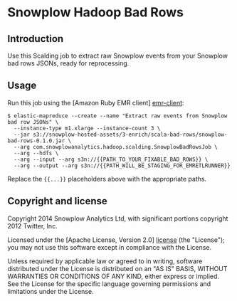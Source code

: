 # Snowplow Hadoop Bad Rows

## Introduction

Use this Scalding job to extract raw Snowplow events from your Snowplow bad rows JSONs, ready for reprocessing.

## Usage

Run this job using the [Amazon Ruby EMR client] [emr-client]:

    $ elastic-mapreduce --create --name "Extract raw events from Snowplow bad row JSONs" \
      --instance-type m1.xlarge --instance-count 3 \
      --jar s3://snowplow-hosted-assets/3-enrich/scala-bad-rows/snowplow-bad-rows-0.1.0.jar \
      --arg com.snowplowanalytics.hadoop.scalding.SnowplowBadRowsJob \
      --arg --hdfs \
      --arg --input --arg s3n://{{PATH_TO_YOUR_FIXABLE_BAD_ROWS}} \
      --arg --output --arg s3n://{{PATH_WILL_BE_STAGING_FOR_EMRETLRUNNER}}

Replace the `{{...}}` placeholders above with the appropriate paths.

## Copyright and license

Copyright 2014 Snowplow Analytics Ltd, with significant portions copyright 2012 Twitter, Inc.

Licensed under the [Apache License, Version 2.0] [license] (the "License");
you may not use this software except in compliance with the License.

Unless required by applicable law or agreed to in writing, software
distributed under the License is distributed on an "AS IS" BASIS,
WITHOUT WARRANTIES OR CONDITIONS OF ANY KIND, either express or implied.
See the License for the specific language governing permissions and
limitations under the License.

[wordcount]: https://github.com/twitter/scalding/blob/master/README.md
[scalding]: https://github.com/twitter/scalding/
[snowplow]: http://snowplowanalytics.com
[snowplow-hadoop-enrich]: https://github.com/snowplow/snowplow/tree/master/3-enrich/scala-hadoop-enrich
[spark-example-project]: https://github.com/snowplow/spark-example-project
[emr]: http://aws.amazon.com/elasticmapreduce/
[hello-txt]: https://github.com/snowplow/scalding-example-project/raw/master/data/hello.txt
[emr-client]: http://aws.amazon.com/developertools/2264
[elasticity]: https://github.com/rslifka/elasticity
[spark-plug]: https://github.com/ogrodnek/spark-plug
[lemur]: https://github.com/TheClimateCorporation/lemur
[boto]: http://boto.readthedocs.org/en/latest/ref/emr.html
[license]: http://www.apache.org/licenses/LICENSE-2.0
